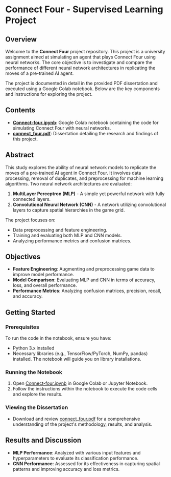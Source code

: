 # Connect Four - Supervised Learning Project

## Overview

Welcome to the **Connect Four** project repository. This project is a university assignment aimed at simulating an agent that plays Connect Four using neural networks. The core objective is to investigate and compare the performance of different neural network architectures in replicating the moves of a pre-trained AI agent.

The project is documented in detail in the provided PDF dissertation and executed using a Google Colab notebook. Below are the key components and instructions for exploring the project.

## Contents

- **[Connect-four.ipynb](https://github.com/enrischia/Connect-Four/blob/main/Connect_Four.ipynb)**: Google Colab notebook containing the code for simulating Connect Four with neural networks.
- **[connect_four.pdf](connect_four.pdf)**: Dissertation detailing the research and findings of this project.

## Abstract

This study explores the ability of neural network models to replicate the moves of a pre-trained AI agent in Connect Four. It involves data processing, removal of duplicates, and preprocessing for machine learning algorithms. Two neural network architectures are evaluated:

1. **MultiLayer Perceptron (MLP)** - A simple yet powerful network with fully connected layers.
2. **Convolutional Neural Network (CNN)** - A network utilizing convolutional layers to capture spatial hierarchies in the game grid.

The project focuses on:
- Data preprocessing and feature engineering.
- Training and evaluating both MLP and CNN models.
- Analyzing performance metrics and confusion matrices.

## Objectives

- **Feature Engineering**: Augmenting and preprocessing game data to improve model performance.
- **Model Comparison**: Evaluating MLP and CNN in terms of accuracy, loss, and overall performance.
- **Performance Metrics**: Analyzing confusion matrices, precision, recall, and accuracy.

## Getting Started

### Prerequisites

To run the code in the notebook, ensure you have:
- Python 3.x installed
- Necessary libraries (e.g., TensorFlow/PyTorch, NumPy, pandas) installed. The notebook will guide you on library installations.

### Running the Notebook

1. Open [Connect-four.ipynb](Connect-four.ipynb) in Google Colab or Jupyter Notebook.
2. Follow the instructions within the notebook to execute the code cells and explore the results.

### Viewing the Dissertation

- Download and review [connect_four.pdf](connect_four.pdf) for a comprehensive understanding of the project's methodology, results, and analysis.

## Results and Discussion

- **MLP Performance**: Analyzed with various input features and hyperparameters to evaluate its classification performance.
- **CNN Performance**: Assessed for its effectiveness in capturing spatial patterns and improving accuracy and loss metrics.
